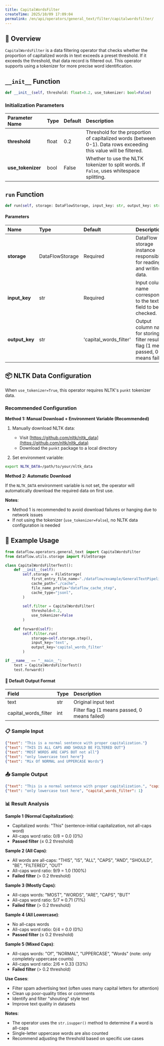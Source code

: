 ```yaml
---
title: CapitalWordsFilter
createTime: 2025/10/09 17:09:04
permalink: /en/api/operators/general_text/filter/capitalwordsfilter/
---
```


## 📘 Overview
`CapitalWordsFilter` is a data filtering operator that checks whether the proportion of capitalized words in text exceeds a preset threshold. If it exceeds the threshold, that data record is filtered out. This operator supports using a tokenizer for more precise word identification.

## `__init__` Function
```python
def __init__(self, threshold: float=0.2, use_tokenizer: bool=False)
```
### Initialization Parameters
| Parameter Name | Type | Default | Description |
| :--- | :-- | :-- | :--- |
| **threshold** | float | 0.2 | Threshold for the proportion of capitalized words (between 0-1). Data rows exceeding this value will be filtered. |
| **use_tokenizer** | bool | False | Whether to use the NLTK tokenizer to split words. If `False`, uses whitespace splitting. |

## `run` Function
```python
def run(self, storage: DataFlowStorage, input_key: str, output_key: str='capital_words_filter')
```
#### Parameters
| Name | Type | Default | Description |
| :--- | :--- | :--- | :--- |
| **storage** | DataFlowStorage | Required | DataFlow storage instance responsible for reading and writing data. |
| **input_key** | str | Required | Input column name corresponding to the text field to be checked. |
| **output_key** | str | 'capital_words_filter' | Output column name for storing the filter result flag (1 means passed, 0 means failed). |

## 📦 NLTK Data Configuration

When `use_tokenizer=True`, this operator requires NLTK's `punkt` tokenizer data.

### Recommended Configuration

**Method 1: Manual Download + Environment Variable (Recommended)**

1. Manually download NLTK data:
   - Visit [https://github.com/nltk/nltk_data](https://github.com/nltk/nltk_data)
   - Download the `punkt` package to a local directory

2. Set environment variable:
```bash
export NLTK_DATA=/path/to/your/nltk_data
```

**Method 2: Automatic Download**

If the `NLTK_DATA` environment variable is not set, the operator will automatically download the required data on first use.

**Notes**:
- Method 1 is recommended to avoid download failures or hanging due to network issues
- If not using the tokenizer (`use_tokenizer=False`), no NLTK data configuration is needed

## 🧠 Example Usage

```python
from dataflow.operators.general_text import CapitalWordsFilter
from dataflow.utils.storage import FileStorage

class CapitalWordsFilterTest():
    def __init__(self):
        self.storage = FileStorage(
            first_entry_file_name="./dataflow/example/GeneralTextPipeline/capital_words_test_input.jsonl",
            cache_path="./cache",
            file_name_prefix="dataflow_cache_step",
            cache_type="jsonl",
        )
        
        self.filter = CapitalWordsFilter(
            threshold=0.2,
            use_tokenizer=False
        )
        
    def forward(self):
        self.filter.run(
            storage=self.storage.step(),
            input_key='text',
            output_key='capital_words_filter'
        )

if __name__ == "__main__":
    test = CapitalWordsFilterTest()
    test.forward()
```

#### 🧾 Default Output Format

| Field | Type | Description |
| :--- | :---- | :---------- |
| text | str | Original input text |
| capital_words_filter | int | Filter flag (1 means passed, 0 means failed) |

### 📋 Sample Input

```json
{"text": "This is a normal sentence with proper capitalization."}
{"text": "THIS IS ALL CAPS AND SHOULD BE FILTERED OUT"}
{"text": "MOST WORDS ARE CAPS BUT not all"}
{"text": "only lowercase text here"}
{"text": "Mix Of NORMAL and UPPERCASE Words"}
```

### 📤 Sample Output

```json
{"text": "This is a normal sentence with proper capitalization.", "capital_words_filter": 1}
{"text": "only lowercase text here", "capital_words_filter": 1}
```

### 📊 Result Analysis

**Sample 1 (Normal Capitalization)**:
- Capitalized words: "This" (sentence-initial capitalization, not all-caps word)
- All-caps word ratio: 0/8 = 0.0 (0%)
- **Passed filter** (≤ 0.2 threshold)

**Sample 2 (All Caps)**:
- All words are all-caps: "THIS", "IS", "ALL", "CAPS", "AND", "SHOULD", "BE", "FILTERED", "OUT"
- All-caps word ratio: 9/9 = 1.0 (100%)
- **Failed filter** (> 0.2 threshold)

**Sample 3 (Mostly Caps)**:
- All-caps words: "MOST", "WORDS", "ARE", "CAPS", "BUT"
- All-caps word ratio: 5/7 ≈ 0.71 (71%)
- **Failed filter** (> 0.2 threshold)

**Sample 4 (All Lowercase)**:
- No all-caps words
- All-caps word ratio: 0/4 = 0.0 (0%)
- **Passed filter** (≤ 0.2 threshold)

**Sample 5 (Mixed Caps)**:
- All-caps words: "Of", "NORMAL", "UPPERCASE", "Words" (note: only completely uppercase counts)
- All-caps word ratio: 2/6 ≈ 0.33 (33%)
- **Failed filter** (> 0.2 threshold)

**Use Cases**:
- Filter spam advertising text (often uses many capital letters for attention)
- Clean up poor-quality titles or comments
- Identify and filter "shouting" style text
- Improve text quality in datasets

**Notes**:
- The operator uses the `str.isupper()` method to determine if a word is all-caps
- Single-letter uppercase words are also counted
- Recommend adjusting the threshold based on specific use cases
